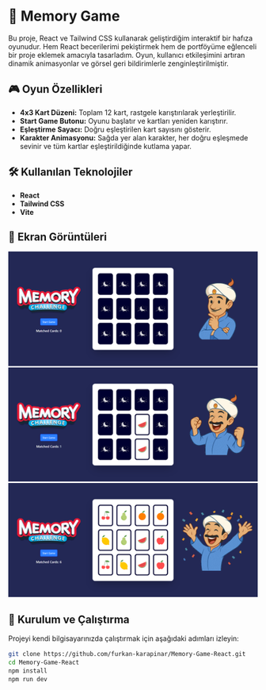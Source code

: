 # 🧠 Memory Game

Bu proje, React ve Tailwind CSS kullanarak geliştirdiğim interaktif bir hafıza oyunudur. Hem React becerilerimi pekiştirmek hem de portföyüme eğlenceli bir proje eklemek amacıyla tasarladım. Oyun, kullanıcı etkileşimini artıran dinamik animasyonlar ve görsel geri bildirimlerle zenginleştirilmiştir.

## 🎮 Oyun Özellikleri

- **4x3 Kart Düzeni:** Toplam 12 kart, rastgele karıştırılarak yerleştirilir.
- **Start Game Butonu:** Oyunu başlatır ve kartları yeniden karıştırır.
- **Eşleştirme Sayacı:** Doğru eşleştirilen kart sayısını gösterir.
- **Karakter Animasyonu:** Sağda yer alan karakter, her doğru eşleşmede sevinir ve tüm kartlar eşleştirildiğinde kutlama yapar.

## 🛠️ Kullanılan Teknolojiler

- **React**
- **Tailwind CSS**
- **Vite**

## 📸 Ekran Görüntüleri


![Oyun Başlangıcı](./screenshots/1.png)
![Eşleşme Anı](./screenshots/2.png)
![Oyun Bitişi](./screenshots/3.png)

## 🚀 Kurulum ve Çalıştırma

Projeyi kendi bilgisayarınızda çalıştırmak için aşağıdaki adımları izleyin:

```bash
git clone https://github.com/furkan-karapinar/Memory-Game-React.git
cd Memory-Game-React
npm install
npm run dev
